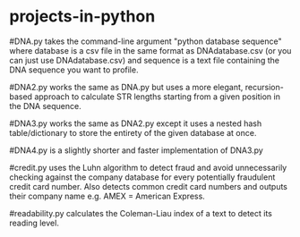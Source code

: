 # projects-in-python

#DNA.py 
takes the command-line argument "python database sequence" where database is a csv file in the same format as DNAdatabase.csv (or you can just use DNAdatabase.csv) and sequence is a text file containing the DNA sequence you want to profile.

#DNA2.py
works the same as DNA.py but uses a more elegant, recursion-based approach to calculate STR lengths starting from a given position in the DNA sequence. 

#DNA3.py
works the same as DNA2.py except it uses a nested hash table/dictionary to store the entirety of the given database at once.

#DNA4.py
is a slightly shorter and faster implementation of DNA3.py

#credit.py 
uses the Luhn algorithm to detect fraud and avoid unnecessarily checking against the company database for every potentially fraudulent credit card number. Also detects common credit card numbers and outputs their company name e.g. AMEX = American Express.

#readability.py 
calculates the Coleman-Liau index of a text to detect its reading level.
